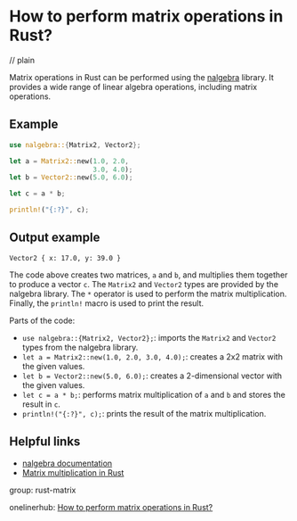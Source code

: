 # How to perform matrix operations in Rust?
// plain

Matrix operations in Rust can be performed using the [nalgebra](https://nalgebra.org/) library. It provides a wide range of linear algebra operations, including matrix operations.

## Example

```rust
use nalgebra::{Matrix2, Vector2};

let a = Matrix2::new(1.0, 2.0,
                     3.0, 4.0);
let b = Vector2::new(5.0, 6.0);

let c = a * b;

println!("{:?}", c);
```
## Output example

```
Vector2 { x: 17.0, y: 39.0 }
```

The code above creates two matrices, `a` and `b`, and multiplies them together to produce a vector `c`. The `Matrix2` and `Vector2` types are provided by the nalgebra library. The `*` operator is used to perform the matrix multiplication. Finally, the `println!` macro is used to print the result.

Parts of the code:
- `use nalgebra::{Matrix2, Vector2};`: imports the `Matrix2` and `Vector2` types from the nalgebra library.
- `let a = Matrix2::new(1.0, 2.0, 3.0, 4.0);`: creates a 2x2 matrix with the given values.
- `let b = Vector2::new(5.0, 6.0);`: creates a 2-dimensional vector with the given values.
- `let c = a * b;`: performs matrix multiplication of `a` and `b` and stores the result in `c`.
- `println!("{:?}", c);`: prints the result of the matrix multiplication.

## Helpful links
- [nalgebra documentation](https://nalgebra.org/docs/)
- [Matrix multiplication in Rust](https://www.joshmcguigan.com/blog/matrix-multiplication-in-rust/)

group: rust-matrix

onelinerhub: [How to perform matrix operations in Rust?](https://onelinerhub.com/rust/how-to-perform-matrix-operations-in-rust)